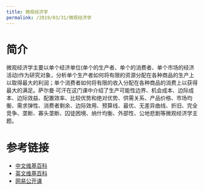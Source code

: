 ```yaml
---
title: 微观经济学
permalink: /2019/03/31/微观经济学
---
```


# 简介
微观经济学主要以单个经济单位(单个的生产者、单个的消费者、单个市场的经济活动)作为研究对象，分析单个生产者如何将有限的资源分配在各种商品的生产上以取得最大的利润；单个消费者如何将有限的收入分配在各种商品的消费上以获得最大的满足。萨尔曼·可汗在这门课中介绍了生产可能性边界、机会成本、边际成本、边际效益、配置效率、比较优势和绝对优势、供需关系、产品价格、市场均衡、需求弹性、消费者剩余、边际效用、预算线、最优、无差异曲线、折旧、完全竞争、垄断、寡头垄断、囚徒困境、纳什均衡、外部性、公地悲剧等微观经济学主题。

# 参考链接
- [中文维基百科](https://zh.wikipedia.org/wiki/%E5%BE%AE%E8%A7%82%E7%BB%8F%E6%B5%8E%E5%AD%A6)
- [英文维基百科](https://en.wikipedia.org/wiki/Microeconomics)
- [网易公开课](http://open.163.com/special/Khan/microeconomics.html)